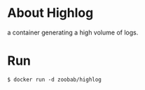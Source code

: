 About Highlog
=============

a container generating a high volume of logs.

Run
===

```
$ docker run -d zoobab/highlog
```
